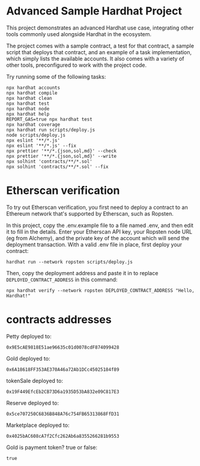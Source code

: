 # Advanced Sample Hardhat Project

This project demonstrates an advanced Hardhat use case, integrating other tools commonly used alongside Hardhat in the ecosystem.

The project comes with a sample contract, a test for that contract, a sample script that deploys that contract, and an example of a task implementation, which simply lists the available accounts. It also comes with a variety of other tools, preconfigured to work with the project code.

Try running some of the following tasks:

```shell
npx hardhat accounts
npx hardhat compile
npx hardhat clean
npx hardhat test
npx hardhat node
npx hardhat help
REPORT_GAS=true npx hardhat test
npx hardhat coverage
npx hardhat run scripts/deploy.js
node scripts/deploy.js
npx eslint '**/*.js'
npx eslint '**/*.js' --fix
npx prettier '**/*.{json,sol,md}' --check
npx prettier '**/*.{json,sol,md}' --write
npx solhint 'contracts/**/*.sol'
npx solhint 'contracts/**/*.sol' --fix
```

# Etherscan verification

To try out Etherscan verification, you first need to deploy a contract to an Ethereum network that's supported by Etherscan, such as Ropsten.

In this project, copy the .env.example file to a file named .env, and then edit it to fill in the details. Enter your Etherscan API key, your Ropsten node URL (eg from Alchemy), and the private key of the account which will send the deployment transaction. With a valid .env file in place, first deploy your contract:

```shell
hardhat run --network ropsten scripts/deploy.js
```

Then, copy the deployment address and paste it in to replace `DEPLOYED_CONTRACT_ADDRESS` in this command:

```shell
npx hardhat verify --network ropsten DEPLOYED_CONTRACT_ADDRESS "Hello, Hardhat!"
```

# contracts addresses

Petty deployed to:

```shell
0x9E5cAE9818E51ae96635c01d0078cdF874099428
```

Gold deployed to:

```shell
0x6A18618FF353AE370A46a72Ab1DCc45025184f89
```

tokenSale deployed to:

```shell
0x19F449EfcEb2CB73D6a1935D53bA832e09C817E3
```

Reserve deployed to:

```shell
0x5ce707250C6836B848A76c754FB65313868FfD31
```

Marketplace deployed to:

```shell
0x4025bAC608cA7f2Cfc262Ab6a8355266281b9553
```

Gold is payment token? true or false:

```shell
true
```
